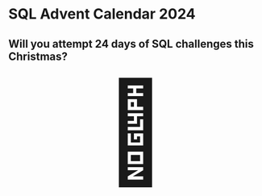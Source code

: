 # SQL Advent Calendar 2024
## Will you attempt 24 days of SQL challenges this Christmas?

<div style="font-size: 14em; text-align: center;">🎄</div>
